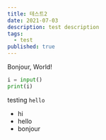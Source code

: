 ```yaml
---
title: 테스트2
date: 2021-07-03
description: test description
tags:
  - test
published: true
---
```


Bonjour, World!

```python
i = input()
print(i)
```

testing `hello`

- hi
- hello
- bonjour